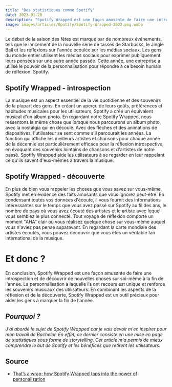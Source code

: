 ```yaml
---
title: "Des statistiques comme Spotify"
date: 2023-01-20
description: "Spotify Wrapped est une façon amusante de faire une introspection et de découvrir de nouvelles choses sur soi-même à la fin de l'année. La personnalisation à laquelle ils ont recours est unique et renforce les souvenirs musicaux des utilisateurs. En combinant les aspects de la réflexion et de la découverte, Spotify Wrapped est un outil précieux pour aider les gens à marquer la fin de l'année."
image: images/articles/Spotify/Spotify-Wrapped-2022.png.webp
---
```


Le début de la saison des fêtes est marqué par de nombreux événements, tels que le lancement de la nouvelle série de tasses de Starbucks, le Jingle Ball et les réflexions sur l'année écoulée sur les médias sociaux. Les gens du monde entier utilisent les médias sociaux pour exprimer publiquement leurs pensées sur une autre année passée. Cette année, une entreprise a utilisé le pouvoir de la personnalisation pour répondre à ce besoin humain de réflexion: Spotify.


## Spotify Wrapped - introspection
La musique est un aspect essentiel de la vie quotidienne et des souvenirs de la plupart des gens. En créant un aperçu de leurs goûts, préférences et habitudes musicales pour les utilisateurs, Spotify a créé un équivalent musical d'un album photo. En regardant notre Spotify Wrapped, nous ressentons la même chose que lorsque nous parcourons un album photo, avec la nostalgia qui en découle. Avec des flèches et des animations de diapositives, l'utilisateur se sent comme s'il parcourait les années. La fonction qui affiche les meilleurs artistes et chansons pour chaque année de la décennie est particulièrement efficace pour la réflexion introspective, en évoquant des souvenirs lointains de chansons et d'artistes de notre passé. Spotify Wrapped aide les utilisateurs à se regarder en leur rappelant ce qu'ils savent d'eux-mêmes à travers la musique.


## Spotify Wrapped - découverte
En plus de bien vous rappeler les choses que vous savez sur vous-même, Spotify met en évidence des faits amusants que vous ignorez peut-être. En condensant toutes vos données d'écoute, il vous fournit des informations intéressantes sur le temps que vous avez passé sur Spotify au fil des ans, le nombre de pays où vous avez écouté des artistes et le artiste avec lequel vous semblez le plus connecté. Tout voyage de réflexion comporte un moment "AHA" clair où vous réalisez quelque chose sur vous-même auquel vous n'aviez pas pensé auparavant. En regardant la carte mondiale des artistes écoutés, vous pouvez découvrir que vous êtes un véritable fan international de la musique.


# Et donc ?
En conclusion, Spotify Wrapped est une façon amusante de faire une introspection et de découvrir de nouvelles choses sur soi-même à la fin de l'année. La personnalisation à laquelle ils ont recours est unique et renforce les souvenirs musicaux des utilisateurs. En combinant les aspects de la réflexion et de la découverte, Spotify Wrapped est un outil précieux pour aider les gens à marquer la fin de l'année.


## *Pourquoi ?*
*J'ai abordé le sujet de Spotify Wrapped car je vais devoir m'en inspirer pour mon travail de Bachelor. En effet, ce dernier consiste en une mise en page de statistiques sous forme de storytelling. Cet article m'a permis de mieux comprendre le but de Spotify et les bénéfices que retirent les utilisateurs.*

## Source
- [That’s a wrap: how Spotify Wrapped taps into the power of personalization](https://uxdesign.cc/and-thats-a-wrap-4d829f1e32da)